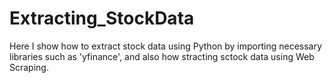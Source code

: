 # Extracting_StockData
Here I show how to extract stock data using Python by importing necessary libraries such as 'yfinance', and also how stracting sctock data using Web Scraping.
